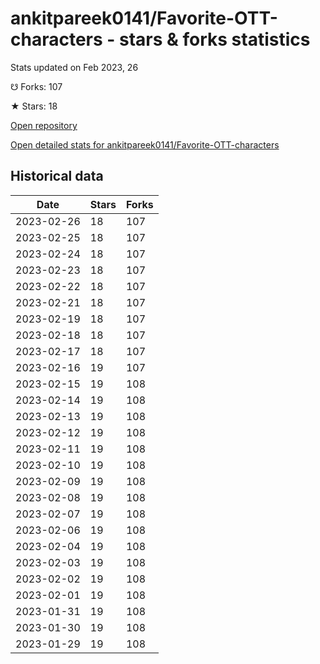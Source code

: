 # ankitpareek0141/Favorite-OTT-characters - stars & forks statistics

Stats updated on Feb 2023, 26

☋ Forks: 107

★ Stars: 18

[Open repository](https://github.com/ankitpareek0141/Favorite-OTT-characters)

[Open detailed stats for ankitpareek0141/Favorite-OTT-characters](https://reviewgithub.com/rep/ankitpareek0141/Favorite-OTT-characters)

## Historical data
| Date | Stars | Forks |
|------|-------|-------|
| 2023-02-26 | 18 | 107 | 
| 2023-02-25 | 18 | 107 | 
| 2023-02-24 | 18 | 107 | 
| 2023-02-23 | 18 | 107 | 
| 2023-02-22 | 18 | 107 | 
| 2023-02-21 | 18 | 107 | 
| 2023-02-19 | 18 | 107 | 
| 2023-02-18 | 18 | 107 | 
| 2023-02-17 | 18 | 107 | 
| 2023-02-16 | 19 | 107 | 
| 2023-02-15 | 19 | 108 | 
| 2023-02-14 | 19 | 108 | 
| 2023-02-13 | 19 | 108 | 
| 2023-02-12 | 19 | 108 | 
| 2023-02-11 | 19 | 108 | 
| 2023-02-10 | 19 | 108 | 
| 2023-02-09 | 19 | 108 | 
| 2023-02-08 | 19 | 108 | 
| 2023-02-07 | 19 | 108 | 
| 2023-02-06 | 19 | 108 | 
| 2023-02-04 | 19 | 108 | 
| 2023-02-03 | 19 | 108 | 
| 2023-02-02 | 19 | 108 | 
| 2023-02-01 | 19 | 108 | 
| 2023-01-31 | 19 | 108 | 
| 2023-01-30 | 19 | 108 | 
| 2023-01-29 | 19 | 108 | 


